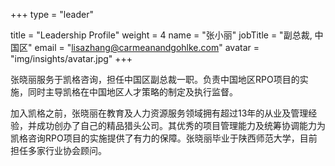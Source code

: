 +++
type = "leader"

title = "Leadership Profile"
weight = 4
name = "张小丽"
jobTitle = "副总裁, 中国区"
email = "lisazhang@carmeanandgohlke.com"
avatar = "img/insights/avatar.jpg"
+++

张晓丽服务于凯格咨询，担任中国区副总裁一职。负责中国地区RPO项目的实施，同时主导凯格在中国地区人才策略的制定及执行监督。

加入凯格之前，张晓丽在教育及人力资源服务领域拥有超过13年的从业及管理经验，并成功创办了自己的精品猎头公司。其优秀的项目管理能力及统筹协调能力为凯格咨询RPO项目的实施提供了有力的保障。张晓丽毕业于陕西师范大学，目前担任多家行业协会顾问。  

